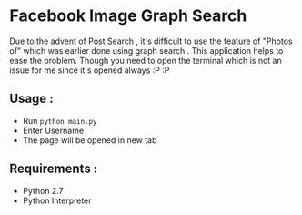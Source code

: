 Facebook Image Graph Search
===========================

Due to the advent of Post Search , it's difficult to use the feature of "Photos of" which was earlier done using 
graph search . This application helps to ease the problem. Though you need to open the terminal which is not an 
issue for me since it's opened always :P :P 

Usage : 
------

* Run `python main.py`
* Enter Username
* The page will be opened in new tab

Requirements :
--------------

* Python 2.7
* Python Interpreter
